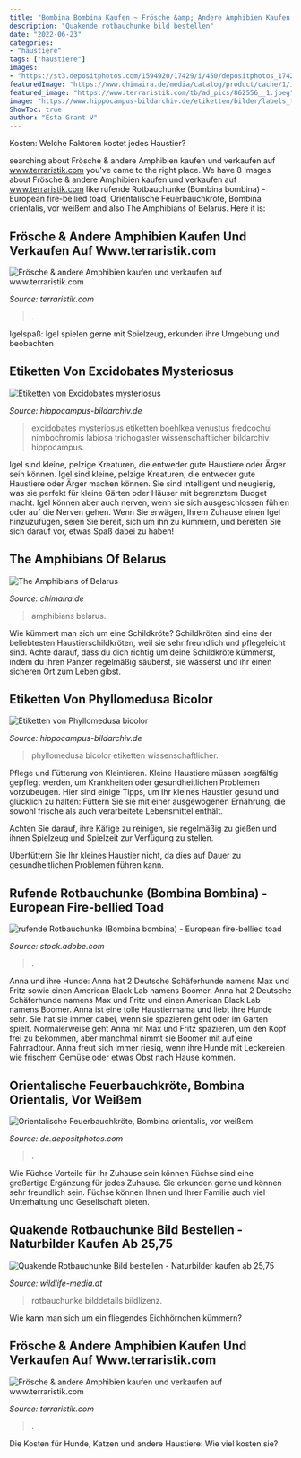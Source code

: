```yaml
---
title: "Bombina Bombina Kaufen ~ Frösche &amp; Andere Amphibien Kaufen Und Verkaufen Auf Www.terraristik.com"
description: "Quakende rotbauchunke bild bestellen"
date: "2022-06-23"
categories:
- "haustiere"
tags: ["haustiere"]
images:
- "https://st3.depositphotos.com/1594920/17429/i/450/depositphotos_174293994-stock-photo-oriental-fire-bellied-toad-bombina.jpg"
featuredImage: "https://www.chimaira.de/media/catalog/product/cache/1/image/9df78eab33525d08d6e5fb8d27136e95/5/9/59050_0_2.jpg"
featured_image: "https://www.terraristik.com/tb/ad_pics/862556__1.jpeg"
image: "https://www.hippocampus-bildarchiv.de/etiketten/bilder/labels_thumbs/4245_Excidobatesmysteriosus.jpg"
ShowToc: true
author: "Esta Grant V"
---
```



Kosten: Welche Faktoren kostet jedes Haustier?

	

		
searching about Frösche &amp; andere Amphibien kaufen und verkaufen auf www.terraristik.com you've came to the right place. We have 8 Images about Frösche &amp; andere Amphibien kaufen und verkaufen auf www.terraristik.com like rufende Rotbauchunke (Bombina bombina) - European fire-bellied toad, Orientalische Feuerbauchkröte, Bombina orientalis, vor weißem and also The Amphibians of Belarus. Here it is:
		
    
## Frösche &amp; Andere Amphibien Kaufen Und Verkaufen Auf Www.terraristik.com

<img loading=lazy src="https://www.terraristik.com/tb/ad_pics/862556__1.jpeg" onerror="this.onerror=null;this.src='https://tse2.mm.bing.net/th?id=OIP.NrzKW7expc2Do3_RofeCUQAAAA&amp;pid=15.1';" alt="Frösche &amp; andere Amphibien kaufen und verkaufen auf www.terraristik.com">

_Source: terraristik.com_

>. 

	

Igelspaß: Igel spielen gerne mit Spielzeug, erkunden ihre Umgebung und beobachten

    
## Etiketten Von Excidobates Mysteriosus

<img loading=lazy src="https://www.hippocampus-bildarchiv.de/etiketten/bilder/labels_thumbs/4245_Excidobatesmysteriosus.jpg" onerror="this.onerror=null;this.src='https://tse4.mm.bing.net/th?id=OIP.qAlHM3FR7wILafDbwRN2xwAAAA&amp;pid=15.1';" alt="Etiketten von Excidobates mysteriosus">

_Source: hippocampus-bildarchiv.de_

>excidobates mysteriosus etiketten boehlkea venustus fredcochui nimbochromis labiosa trichogaster wissenschaftlicher bildarchiv hippocampus. 

	

Igel sind kleine, pelzige Kreaturen, die entweder gute Haustiere oder Ärger sein können.
Igel sind kleine, pelzige Kreaturen, die entweder gute Haustiere oder Ärger machen können. Sie sind intelligent und neugierig, was sie perfekt für kleine Gärten oder Häuser mit begrenztem Budget macht. Igel können aber auch nerven, wenn sie sich ausgeschlossen fühlen oder auf die Nerven gehen. Wenn Sie erwägen, Ihrem Zuhause einen Igel hinzuzufügen, seien Sie bereit, sich um ihn zu kümmern, und bereiten Sie sich darauf vor, etwas Spaß dabei zu haben!

    
## The Amphibians Of Belarus

<img loading=lazy src="https://www.chimaira.de/media/catalog/product/cache/1/image/9df78eab33525d08d6e5fb8d27136e95/5/9/59050_0_2.jpg" onerror="this.onerror=null;this.src='https://tse3.mm.bing.net/th?id=OIP.af1PQOPAG7MnBEbN9VPMFAAAAA&amp;pid=15.1';" alt="The Amphibians of Belarus">

_Source: chimaira.de_

>amphibians belarus. 

	

Wie kümmert man sich um eine Schildkröte?
Schildkröten sind eine der beliebtesten Haustierschildkröten, weil sie sehr freundlich und pflegeleicht sind. Achte darauf, dass du dich richtig um deine Schildkröte kümmerst, indem du ihren Panzer regelmäßig säuberst, sie wässerst und ihr einen sicheren Ort zum Leben gibst.

    
## Etiketten Von Phyllomedusa Bicolor

<img loading=lazy src="https://www.hippocampus-bildarchiv.de/etiketten/bilder/labels_thumbs/1812_Phyllomedusabicolor.jpg" onerror="this.onerror=null;this.src='https://tse1.mm.bing.net/th?id=OIP.WTSYfdN6oMSTfpj5np_3oAAAAA&amp;pid=15.1';" alt="Etiketten von Phyllomedusa bicolor">

_Source: hippocampus-bildarchiv.de_

>phyllomedusa bicolor etiketten wissenschaftlicher. 

	

Pflege und Fütterung von Kleintieren.
Kleine Haustiere müssen sorgfältig gepflegt werden, um Krankheiten oder gesundheitlichen Problemen vorzubeugen. Hier sind einige Tipps, um Ihr kleines Haustier gesund und glücklich zu halten:
Füttern Sie sie mit einer ausgewogenen Ernährung, die sowohl frische als auch verarbeitete Lebensmittel enthält.

Achten Sie darauf, ihre Käfige zu reinigen, sie regelmäßig zu gießen und ihnen Spielzeug und Spielzeit zur Verfügung zu stellen.

Überfüttern Sie Ihr kleines Haustier nicht, da dies auf Dauer zu gesundheitlichen Problemen führen kann.

    
## Rufende Rotbauchunke (Bombina Bombina) - European Fire-bellied Toad

<img loading=lazy src="https://as1.ftcdn.net/jpg/01/94/25/24/500_F_194252417_YQOoD40e0svPVbEUVql0Gad2tqwzoSpC.jpg" onerror="this.onerror=null;this.src='https://tse4.mm.bing.net/th?id=OIP.4clE-OjpFtqDlp-PMfgOZwHaE7&amp;pid=15.1';" alt="rufende Rotbauchunke (Bombina bombina) - European fire-bellied toad">

_Source: stock.adobe.com_

>. 

	

Anna und ihre Hunde: Anna hat 2 Deutsche Schäferhunde namens Max und Fritz sowie einen American Black Lab namens Boomer.
Anna hat 2 Deutsche Schäferhunde namens Max und Fritz und einen American Black Lab namens Boomer. Anna ist eine tolle Haustiermama und liebt ihre Hunde sehr. Sie hat sie immer dabei, wenn sie spazieren geht oder im Garten spielt. Normalerweise geht Anna mit Max und Fritz spazieren, um den Kopf frei zu bekommen, aber manchmal nimmt sie Boomer mit auf eine Fahrradtour. Anna freut sich immer riesig, wenn ihre Hunde mit Leckereien wie frischem Gemüse oder etwas Obst nach Hause kommen.

    
## Orientalische Feuerbauchkröte, Bombina Orientalis, Vor Weißem

<img loading=lazy src="https://st3.depositphotos.com/1594920/17429/i/450/depositphotos_174293994-stock-photo-oriental-fire-bellied-toad-bombina.jpg" onerror="this.onerror=null;this.src='https://tse3.mm.bing.net/th?id=OIP.VGHGsMmRHehc6F9haZQiqQHaES&amp;pid=15.1';" alt="Orientalische Feuerbauchkröte, Bombina orientalis, vor weißem">

_Source: de.depositphotos.com_

>. 

	

Wie Füchse Vorteile für Ihr Zuhause sein können
Füchse sind eine großartige Ergänzung für jedes Zuhause. Sie erkunden gerne und können sehr freundlich sein. Füchse können Ihnen und Ihrer Familie auch viel Unterhaltung und Gesellschaft bieten.

    
## Quakende Rotbauchunke Bild Bestellen - Naturbilder Kaufen Ab 25,75

<img loading=lazy src="https://wildlife-media.at/bild/26164/quakende-rotbauchunke.jpg" onerror="this.onerror=null;this.src='https://tse1.mm.bing.net/th?id=OIP.6dOde9VnPZwLpxBcgAtVIQHaE8&amp;pid=15.1';" alt="Quakende Rotbauchunke Bild bestellen - Naturbilder kaufen ab 25,75">

_Source: wildlife-media.at_

>rotbauchunke bilddetails bildlizenz. 

	

Wie kann man sich um ein fliegendes Eichhörnchen kümmern?

    
## Frösche &amp; Andere Amphibien Kaufen Und Verkaufen Auf Www.terraristik.com

<img loading=lazy src="https://www.terraristik.com/tb/ad_pics/855872__2.jpeg" onerror="this.onerror=null;this.src='https://tse3.mm.bing.net/th?id=OIP.q7DLrX_3ij7hTq5Sk1rhigHaFj&amp;pid=15.1';" alt="Frösche &amp; andere Amphibien kaufen und verkaufen auf www.terraristik.com">

_Source: terraristik.com_

>. 

	

Die Kosten für Hunde, Katzen und andere Haustiere: Wie viel kosten sie?

